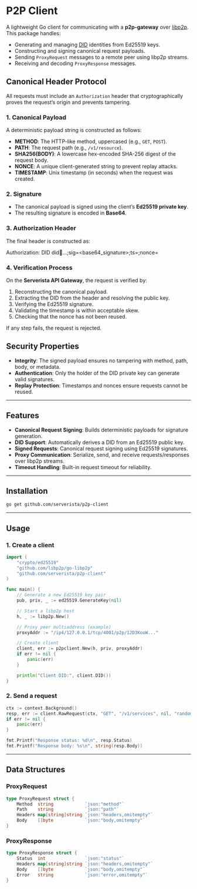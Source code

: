 # P2P Client

A lightweight Go client for communicating with a **p2p-gateway** over [libp2p](https://libp2p.io/). This package handles:

- Generating and managing [DID](https://www.w3.org/TR/did-core/) identities from Ed25519 keys.
- Constructing and signing canonical request payloads.
- Sending `ProxyRequest` messages to a remote peer using libp2p streams.
- Receiving and decoding `ProxyResponse` messages.

## Canonical Header Protocol

All requests must include an `Authorization` header that cryptographically proves the request’s origin and prevents tampering.

### 1. Canonical Payload

A deterministic payload string is constructed as follows:

- **METHOD**: The HTTP-like method, uppercased (e.g., `GET`, `POST`).  
- **PATH**: The request path (e.g., `/v1/resource`).  
- **SHA256(BODY)**: A lowercase hex-encoded SHA-256 digest of the request body.  
- **NONCE**: A unique client-generated string to prevent replay attacks.  
- **TIMESTAMP**: Unix timestamp (in seconds) when the request was created.  

### 2. Signature

- The canonical payload is signed using the client’s **Ed25519 private key**.  
- The resulting signature is encoded in **Base64**.  

### 3. Authorization Header

The final header is constructed as:

Authorization: DID did:key:...;sig=<base64_signature>;ts=<timestamp>;nonce=<nonce>

### 4. Verification Process

On the **Serverista API Gateway**, the request is verified by:

1. Reconstructing the canonical payload.  
2. Extracting the DID from the header and resolving the public key.  
3. Verifying the Ed25519 signature.  
4. Validating the timestamp is within acceptable skew.  
5. Checking that the nonce has not been reused.  

If any step fails, the request is rejected.

## Security Properties

- **Integrity**: The signed payload ensures no tampering with method, path, body, or metadata.  
- **Authentication**: Only the holder of the DID private key can generate valid signatures.  
- **Replay Protection**: Timestamps and nonces ensure requests cannot be reused.  


---

## Features

- **Canonical Request Signing**: Builds deterministic payloads for signature generation.  
- **DID Support**: Automatically derives a DID from an Ed25519 public key.
- **Signed Requests**: Canonical request signing using Ed25519 signatures.
- **Proxy Communication**: Serialize, send, and receive requests/responses over libp2p streams.
- **Timeout Handling**: Built-in request timeout for reliability.

---

## Installation

```bash
go get github.com/serverista/p2p-client
```

---

## Usage

### 1. Create a client

```go
import (
    "crypto/ed25519"
    "github.com/libp2p/go-libp2p"
    "github.com/serverista/p2p-client"
)

func main() {
    // Generate a new Ed25519 key pair
    pub, priv, _ := ed25519.GenerateKey(nil)

    // Start a libp2p host
    h, _ := libp2p.New()

    // Proxy peer multiaddress (example)
    proxyAddr := "/ip4/127.0.0.1/tcp/4001/p2p/12D3KooW..."

    // Create client
    client, err := p2pclient.New(h, priv, proxyAddr)
    if err != nil {
        panic(err)
    }

    println("Client DID:", client.DID())
}
```

### 2. Send a request

```go
ctx := context.Background()
resp, err := client.RawRequest(ctx, "GET", "/v1/services", nil, "random-nonce", time.Now().Unix())
if err != nil {
    panic(err)
}

fmt.Printf("Response status: %d\n", resp.Status)
fmt.Printf("Response body: %s\n", string(resp.Body))
```

---

## Data Structures

### ProxyRequest
```go
type ProxyRequest struct {
    Method  string            `json:"method"`
    Path    string            `json:"path"`
    Headers map[string]string `json:"headers,omitempty"`
    Body    []byte            `json:"body,omitempty"`
}
```

### ProxyResponse

```go
type ProxyResponse struct {
    Status  int               `json:"status"`
    Headers map[string]string `json:"headers,omitempty"`
    Body    []byte            `json:"body,omitempty"`
    Error   string            `json:"error,omitempty"`
}
```
